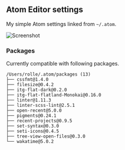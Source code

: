 ## Atom Editor settings

My simple Atom settings linked from `~/.atom`.

![Screenshot](https://dl.dropboxusercontent.com/u/18447700/Screenshot%202016-01-20%2009.48.34.png "Look how sexy I am.")

### Packages

Currently compatible with following packages.

````
/Users/rolle/.atom/packages (13)
├── cssfmt@1.4.0
├── filesize@0.4.2
├── itg-flat-dark@0.2.0
├── itg-flat-flatland-Monokai@0.16.0
├── linter@1.11.3
├── linter-scss-lint@2.5.1
├── open-recent@5.0.0
├── pigments@0.24.1
├── recent-projects@0.9.5
├── set-syntax@0.3.0
├── seti-icons@0.4.5
├── tree-view-open-files@0.3.0
└── wakatime@5.0.2
````
